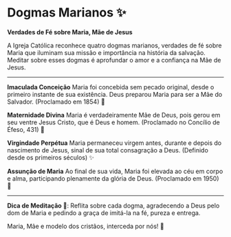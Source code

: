 # Dogmas Marianos ✨

**Verdades de Fé sobre Maria, Mãe de Jesus**

A Igreja Católica reconhece quatro dogmas marianos, verdades de fé sobre Maria que iluminam sua missão e importância na história da salvação. Meditar sobre esses dogmas é aprofundar o amor e a confiança na Mãe de Jesus.

---

**Imaculada Conceição**
Maria foi concebida sem pecado original, desde o primeiro instante de sua existência. Deus preparou Maria para ser a Mãe do Salvador. (Proclamado em 1854) 🌸

**Maternidade Divina**
Maria é verdadeiramente Mãe de Deus, pois gerou em seu ventre Jesus Cristo, que é Deus e homem. (Proclamado no Concílio de Éfeso, 431) 👶

**Virgindade Perpétua**
Maria permaneceu virgem antes, durante e depois do nascimento de Jesus, sinal de sua total consagração a Deus. (Definido desde os primeiros séculos) ✨

**Assunção de Maria**
Ao final de sua vida, Maria foi elevada ao céu em corpo e alma, participando plenamente da glória de Deus. (Proclamado em 1950) 👑

---

**Dica de Meditação 🙏**:
Reflita sobre cada dogma, agradecendo a Deus pelo dom de Maria e pedindo a graça de imitá-la na fé, pureza e entrega.

Maria, Mãe e modelo dos cristãos, interceda por nós! 💖
